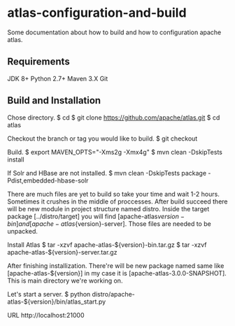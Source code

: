 # atlas-configuration-and-build
Some documentation about how to build and how to configuration apache atlas.


## Requirements
JDK 8+
Python 2.7+
Maven 3.X
Git

## Build and Installation

Chose directory.
  $ cd <your-local-directory>
  $ git clone https://github.com/apache/atlas.git
  $ cd atlas
  
Checkout the branch or tag you would like to build.
  $ git checkout <branch>
     
Build.
  $ export MAVEN_OPTS="-Xms2g -Xmx4g"
  $ mvn clean -DskipTests install
  
If Solr and HBase are not installed.
  $ mvn clean -DskipTests package -Pdist,embedded-hbase-solr

There are much files are yet to build so take your time and wait 1-2 hours. Sometimes it crushes in the middle of proccesses.
After build succeed there will be new module in project structure named distro. Inside the target package [../distro/target] you will find [apache-atlas${version}-bin] and [apache-atlas${version}-server].
Those files are needed to be unpacked.

Install Atlas
  $ tar -xzvf apache-atlas-${version}-bin.tar.gz
  $ tar -xzvf apache-atlas-${version}-server.tar.gz
  
After finishing installization. There're will be new package named same like [apache-atlas-${version}] in my case it is [apache-atlas-3.0.0-SNAPSHOT].
This is main directory we're working on. 

Let's start a server.
  $ python distro/apache-atlas-${version}/bin/atlas_start.py
  
  
URL
  http://localhost:21000
